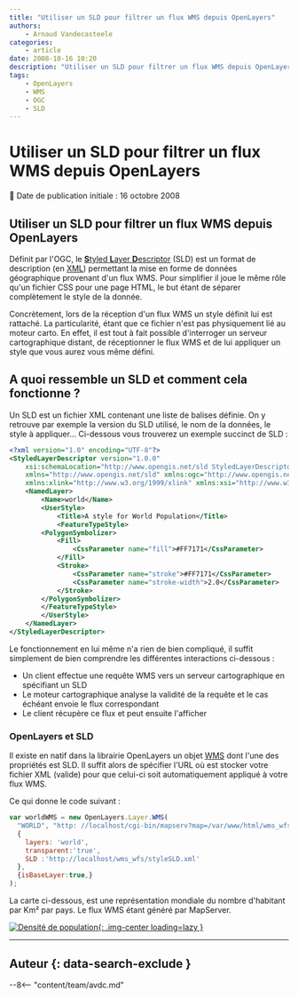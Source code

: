 ```yaml
---
title: "Utiliser un SLD pour filtrer un flux WMS depuis OpenLayers"
authors:
    - Arnaud Vandecasteele
categories:
    - article
date: 2008-10-16 10:20
description: "Utiliser un SLD pour filtrer un flux WMS depuis OpenLayers"
tags:
    - OpenLayers
    - WMS
    - OGC
    - SLD
---
```


# Utiliser un SLD pour filtrer un flux WMS depuis OpenLayers

:calendar: Date de publication initiale : 16 octobre 2008

## Utiliser un SLD pour filtrer un flux WMS depuis OpenLayers

Définit par l'OGC, le [**S**tyled **L**ayer **D**escriptor](http://www.opengeospatial.org/standards/sld "Spécifications OGC SLD") (SLD) est un format de description (en [XML](http://fr.wikipedia.org/wiki/Extensible_Markup_Language "Wikipedia XML")) permettant la mise en forme de données géographique provenant d'un flux WMS. Pour simplifier il joue le même rôle qu'un fichier CSS pour une page HTML, le but étant de séparer complètement le style de la donnée.

Concrètement, lors de la réception d'un flux WMS un style définit lui est rattaché. La particularité, étant que ce fichier n'est pas physiquement lié au moteur carto. En effet, il est tout à fait possible d'interroger un serveur cartographique distant, de réceptionner le flux WMS et de lui appliquer un style que vous aurez vous même défini.

## A quoi ressemble un SLD et comment cela fonctionne ?

Un SLD est un fichier XML contenant une liste de balises définie. On y retrouve par exemple la version du SLD utilisé, le nom de la données, le style à appliquer... Ci-dessous vous trouverez un exemple succinct de SLD :

```xml
<?xml version="1.0" encoding="UTF-8"?>
<StyledLayerDescriptor version="1.0.0"
    xsi:schemaLocation="http://www.opengis.net/sld StyledLayerDescriptor.xsd"
    xmlns="http://www.opengis.net/sld" xmlns:ogc="http://www.opengis.net/ogc"
    xmlns:xlink="http://www.w3.org/1999/xlink" xmlns:xsi="http://www.w3.org/2001/XMLSchema-instance">
    <NamedLayer>
        <Name>world</Name>
        <UserStyle>
            <Title>A style for World Population</Title>
            <FeatureTypeStyle>                
		<PolygonSymbolizer>
			<Fill>
				<CssParameter name="fill">#FF7171</CssParameter>
			</Fill>
			<Stroke>
				<CssParameter name="stroke">#FF7171</CssParameter>
				<CssParameter name="stroke-width">2.0</CssParameter>
			</Stroke>
		</PolygonSymbolizer>
	    </FeatureTypeStyle>
        </UserStyle>
    </NamedLayer>
</StyledLayerDescriptor>
```

Le fonctionnement en lui même n'a rien de bien compliqué, il suffit simplement de bien comprendre les différentes interactions ci-dessous :

- Un client effectue une requête WMS vers un serveur cartographique en spécifiant un SLD
- Le moteur cartographique analyse la validité de la requête et le cas échéant envoie le flux correspondant
- Le client récupère ce flux et peut ensuite l'afficher

### OpenLayers et SLD

Il existe en natif dans la librairie OpenLayers un objet [WMS](http://dev.openlayers.org/releases/OpenLayers-2.6/doc/apidocs/files/OpenLayers/Layer/WMS-js.html "API OpenLayers") dont l'une des propriétés est SLD. Il suffit alors de spécifier l'URL où est stocker votre fichier XML (valide) pour que celui-ci soit automatiquement appliqué à votre flux WMS.

Ce qui donne le code suivant :

```javascript
var worldWMS = new OpenLayers.Layer.WMS(  
  "WORLD", "http: //localhost/cgi-bin/mapserv?map=/var/www/html/wms_wfs/world.map&",  
  {  
    layers: 'world',  
    transparent:'true',  
    SLD :'http://localhost/wms_wfs/styleSLD.xml'  
  },  
  {isBaseLayer:true,}  
);
```

La carte ci-dessous, est une représentation mondiale du nombre d'habitant par Km² par pays. Le flux WMS étant généré par MapServer.

[![Densité de population](https://cdn.geotribu.fr/img/articles-blog-rdp/capture-ecran/density_0.png "Densité de population"){: .img-center loading=lazy }](http://ks356007.kimsufi.com/arno/geotribu/applications/tutoriaux/tuto_wms_wfs/wms_wfs/filter_world.html)

----

## Auteur {: data-search-exclude }

--8<-- "content/team/avdc.md"

